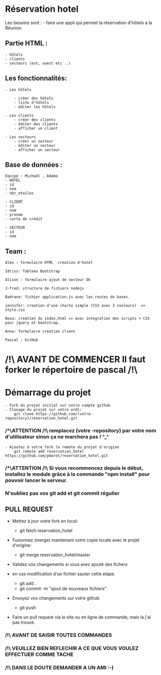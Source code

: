 # Réservation hotel
 Les besoins sont : 
    - faire une appli qui permet la réservation d'hôtels a la Réunion 
     
  
## Partie HTML :
    
    - hôtels
    - clients
    - secteurs (est, ouest etc ..)
    
  
  
## Les fonctionnalités:
    
    - Les hôtels

        - créer des hôtels
        - liste d'hôtels
        - éditer les hôtels

    - Les clients 
        - créer des clients
        - éditer des clients
        - afficher un client

    - Les secteurs
        - créer un secteur 
        - éditer un secteur
        - afficher un secteur 


## Base de données : 
    Equipe : Michaël , Adama
    - HOTEL
    - id 
    - nom
    - nbr_etoiles

    - CLIENT
    - id
    - nom
    - prenom
    - carte de crédit
    
    - SECTEUR
    - id
    - nom



## Team : 

    Alex : formulaire HTML  creation d'hotel   

    Idriss: Tableau Bootstrap 

    Alison : formulaire ajout de secteur Ok
 
    J-fred: structure de fichiers nodejs 

    Badrane: fichier application.js avec les routes de bases. 

    jennifer: creation d'une charte simple (CSS avec 3 couleurs)  => style.css 

    Nova: creation du index.html => avec integration des scripts + CSS pour jquery et bootstrap. 

    Anna: formulaire creation client 

    Pascal : GitHub  


# /!\ AVANT DE COMMENCER Il faut forker le répertoire de pascal /!\ 
###
# Démarrage du projet
    - Fork du projet initial sur votre compte github
    - Clonage du projet sur votre ordi: 
        git clone https://github.com/(votre-repository)/reservation_hotel.git
### /*\ATTENTION /!\ remplacez (votre -repository) par votre nom d'utilisateur sinon ça ne marchera pas ! ^_^
    - Ajoutez à votre fork le remote du projet d'origine
        git remote add reservation_hotel https://github.com/pmarot/reservation_hotel.git
### /*\ATTENTION /!\ Si vous recommencez depuis le début, installez le module grâce à la commande "npm install" pour pouvoir lancer le serveur.

### N'oubliez pas vos git add et git commit régulier
## PULL REQUEST

- Mettez à jour votre fork en local: 
    - git fetch reservation_hotel

- Fusionnez (merge) maintenant votre copie locale avec le projet d'origine: 
    - git merge reservation_hotel/master

- Validez vos changements si vous avez ajouté des fichers

- en cas modification d'un fichier sauter cette etape.
    - git add .
    - git commit -m "ajout de nouveaux fichiers" 

- Envoyez vos changements sur votre github
    - git push
    
- Faire un pull request via le site ou en ligne de commande, mais la j'ai pas trouvé.

### /!\ AVANT DE SAISIR TOUTES COMMANDES

### /!\ VEUILLEZ BIEN REFLECHIR A CE QUE VOUS VOULEZ EFFECTUER COMME TACHE

### /!\ DANS LE DOUTE DEMANDER A UN AMI :-)



